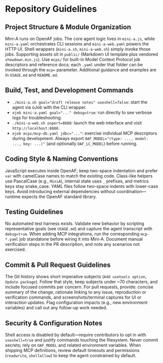 # Repository Guidelines

## Project Structure & Module Organization
Mini-A runs on OpenAF jobs. The core agent logic lives in `mini-a.js`, while `mini-a.yaml` orchestrates CLI sessions and `mini-a-web.yaml` powers the HTTP UI. Shell wrappers (`mini-a.sh`, `mini-a-web.sh`) simply invoke those jobs. Supporting assets sit in `public/` (Markdown UI template plus vendored `showdown.min.js`). Use `mcps/` for built-in Model Context Protocol job descriptors and reference docs; each `.yaml` under that folder can be invoked through the `mcp=` parameter. Additional guidance and examples are in `USAGE.md` and `README.md`.

## Build, Test, and Development Commands
- `./mini-a.sh goal="draft release notes" useshell=false`: start the agent via oJob with the CLI wrapper.
- `ojob mini-a.yaml goal="..." debug=true`: run directly to see verbose logs for troubleshooting.
- `./mini-a-web.sh onport=8888`: launch the web interface and visit `http://localhost:8888`.
- `ojob mcps/mcp-db.yaml jdbc="..."`: exercise individual MCP descriptors during development.
Always export `OAF_MODEL="(type: ..., model: ..., key: ...)"` (and optionally `OAF_LC_MODEL`) before running.

## Coding Style & Naming Conventions
JavaScript executes inside OpenAF; keep two-space indentation and prefer `var` with camelCase names to match the existing code. Class-like helpers use PascalCase (e.g., `MiniA`), internal state uses `_` prefixes, and metrics keys stay snake_case. YAML files follow two-space indents with lower-case keys. Avoid introducing external dependencies without coordination—runtime expects the OpenAF standard library.

## Testing Guidelines
No automated test harness exists. Validate new behavior by scripting representative goals (see `USAGE.md`) and capture the agent transcript with `debug=true`. When adding MCP integrations, run the corresponding `mcp-*.yaml` job standalone before wiring it into Mini-A. Document manual verification steps in the PR description, and note any scenarios not exercised.

## Commit & Pull Request Guidelines
The Git history shows short imperative subjects (`Add usetools option`, `Update package`). Follow that style, keep subjects under ~70 characters, and include focused commits per concern. For pull requests, provide: concise summary of the change, rationale linking to any issue, reproduction or verification commands, and screenshots/terminal captures for UI or interaction updates. Flag configuration impacts (e.g., new environment variables) and call out any follow-up work needed.

## Security & Configuration Notes
Shell access is disabled by default—require contributors to opt in with `useshell=true` and justify commands touching the filesystem. Never commit secrets; rely on `OAF_MODEL` and related environment variables. When shipping MCP definitions, review default timeouts and permissions (`readwrite`, `shellallow`) to keep the agent constrained by default.
